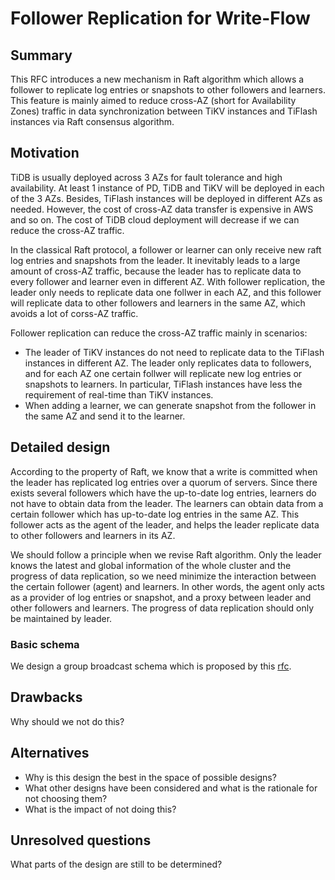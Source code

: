 # Follower Replication for Write-Flow

<!-- - RFC PR: https://github.com/tikv/rfcs/pull/0000
- Tracking Issue: https://github.com/tikv/repo/issues/0000 -->

## Summary

This RFC introduces a new mechanism in Raft algorithm which allows a follower to replicate log entries or snapshots to other followers and learners. This feature is mainly aimed to reduce cross-AZ (short for Availability Zones) traffic in data synchronization between TiKV instances and TiFlash instances via Raft consensus algorithm.

## Motivation

TiDB is usually deployed across 3 AZs for fault tolerance and high availability. At least 1 instance of PD, TiDB and TiKV will be deployed in each of the 3 AZs. Besides, TiFlash instances will be deployed in different AZs as needed.
However, the cost of cross-AZ data transfer is expensive in AWS and so on. The cost of TiDB cloud deployment will decrease if we can reduce the cross-AZ traffic.

In the classical Raft protocol, a follower or learner can only receive new raft log entries and snapshots from the leader. It inevitably leads to a large amount of cross-AZ traffic, because the leader has to replicate data to every follower and learner even in different AZ.
With follower replication, the leader only needs to replicate data one follwer in each AZ, and this follower will replicate data to other followers and learners in the same AZ, which avoids a lot of corss-AZ traffic.

Follower replication can reduce the cross-AZ traffic mainly in scenarios:

- The leader of TiKV instances do not need to replicate data to the TiFlash instances in different AZ. The leader only replicates data to followers, and for each AZ one certain follwer will replicate new log entries or snapshots to learners. In particular, TiFlash instances have less the requirement of real-time than TiKV instances.
- When adding a learner, we can generate snapshot from the follower in the same AZ and send it to the learner.

## Detailed design

According to the property of Raft, we know that a write is committed when the leader has replicated log entries over a quorum of servers. Since there exists several followers which have the up-to-date log entries, learners do not have to obtain data from the leader. The learners can obtain data from a certain follower which has up-to-date log entries in the same AZ. This follower acts as the agent of the leader, and helps the leader replicate data to other followers and learners in its AZ.

We should follow a principle when we revise Raft algorithm. Only the leader knows the latest and global information of the whole cluster and the progress of data replication, so we need minimize the interaction between the certain follower (agent) and learners. In other words, the agent only acts as a provider of log entries or snapshot, and a proxy between leader and other followers and learners. The progress of data replication should only be maintained by leader.

### Basic schema

We design a group broadcast schema which is proposed by this [rfc](https://github.com/tikv/rfcs/blob/362865abe36b5771d525310b449c07a57da7ef85/text/2019-11-13-follower-replication.md).



## Drawbacks

Why should we not do this?

## Alternatives

- Why is this design the best in the space of possible designs?
- What other designs have been considered and what is the rationale for not
  choosing them?
- What is the impact of not doing this?

## Unresolved questions

What parts of the design are still to be determined?
